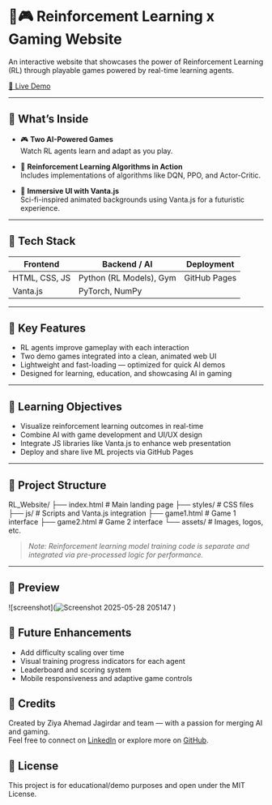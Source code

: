 # 🤖🎮 Reinforcement Learning x Gaming Website

An interactive website that showcases the power of Reinforcement Learning (RL) through playable games powered by real-time learning agents.

[🚀 Live Demo](https://zeeyawnl.github.io/RL_Website/STREET-FIGHTER.html)

---

## 📌 What’s Inside

- 🎮 **Two AI-Powered Games**  
  Watch RL agents learn and adapt as you play.

- 🧠 **Reinforcement Learning Algorithms in Action**  
  Includes implementations of algorithms like DQN, PPO, and Actor-Critic.

- 🎨 **Immersive UI with Vanta.js**  
  Sci-fi-inspired animated backgrounds using Vanta.js for a futuristic experience.

---

## 🔧 Tech Stack

| Frontend       | Backend / AI          | Deployment        |
|----------------|------------------------|--------------------|
| HTML, CSS, JS  | Python (RL Models), Gym | GitHub Pages       |
| Vanta.js       | PyTorch, NumPy         |                    |

---

## 🎯 Key Features

- RL agents improve gameplay with each interaction
- Two demo games integrated into a clean, animated web UI
- Lightweight and fast-loading — optimized for quick AI demos
- Designed for learning, education, and showcasing AI in gaming

---

## 🧠 Learning Objectives

- Visualize reinforcement learning outcomes in real-time
- Combine AI with game development and UI/UX design
- Integrate JS libraries like Vanta.js to enhance web presentation
- Deploy and share live ML projects via GitHub Pages

---

## 📁 Project Structure

RL_Website/
├── index.html # Main landing page
├── styles/ # CSS files
├── js/ # Scripts and Vanta.js integration
├── game1.html # Game 1 interface
├── game2.html # Game 2 interface
└── assets/ # Images, logos, etc.


> *Note: Reinforcement learning model training code is separate and integrated via pre-processed logic for performance.*

---

## 📸 Preview

![screenshot](![Screenshot 2025-05-28 205147](https://github.com/user-attachments/assets/a97fc840-0be4-48fd-af9c-490aaa895b5d)
)

## 🚀 Future Enhancements

- Add difficulty scaling over time
- Visual training progress indicators for each agent
- Leaderboard and scoring system
- Mobile responsiveness and adaptive game controls

## 🙌 Credits

Created by Ziya Ahemad Jagirdar and team — with a passion for merging AI and gaming.  
Feel free to connect on [LinkedIn](https://www.linkedin.com/in/ziya-jagirdar/) or explore more on [GitHub](https://github.com/zeeyawnl).

## 📄 License

This project is for educational/demo purposes and open under the MIT License.



